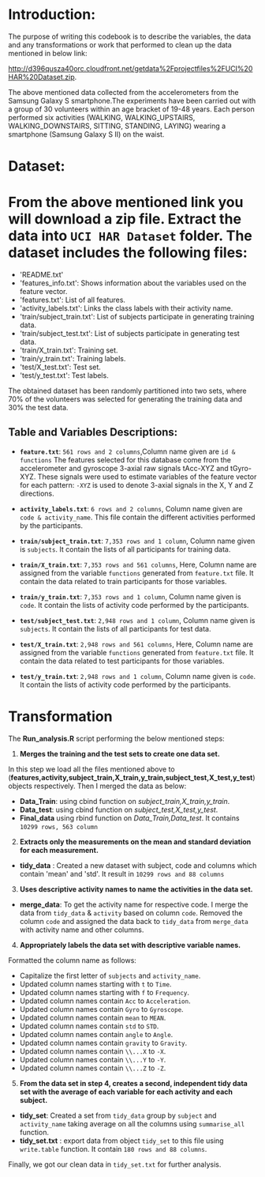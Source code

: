 # **Introduction**:

The purpose of writing this codebook is to describe the variables, the data and any transformations or work that performed to clean up the data mentioned in below link:

<http://d396qusza40orc.cloudfront.net/getdata%2Fprojectfiles%2FUCI%20HAR%20Dataset.zip>.

The above mentioned data collected from the accelerometers from the Samsung Galaxy S smartphone.The experiments have been carried out with a group of 30 volunteers within an age bracket of 19-48 years. Each person performed six activities (WALKING, WALKING_UPSTAIRS, WALKING_DOWNSTAIRS, SITTING, STANDING, LAYING) wearing a smartphone (Samsung Galaxy S II) on the waist. 

# **Dataset**:

From the above mentioned link you will download a zip file. Extract the data into `UCI HAR Dataset` folder.
The dataset includes the following files:
=========================================

* 'README.txt'
* 'features_info.txt': Shows information about the variables used on the feature vector.
* 'features.txt': List of all features.
* 'activity_labels.txt': Links the class labels with their activity name.
* 'train/subject_train.txt': List of subjects participate in generating training data.
* 'train/subject_test.txt': List of subjects participate in generating test data.
* 'train/X_train.txt': Training set.
* 'train/y_train.txt': Training labels.
* 'test/X_test.txt': Test set.
* 'test/y_test.txt': Test labels.

The obtained dataset has been randomly partitioned into two sets, where 70% of the volunteers was selected for generating the training data and 30% the test data.

## **Table and Variables Descriptions**:

*   **`feature.txt`**: `561 rows and 2 columns`,Column name given are `id & functions`
The features selected for this database come from the accelerometer and gyroscope 3-axial raw signals tAcc-XYZ and tGyro-XYZ. These signals were used to estimate variables of the feature vector for each pattern: `-XYZ` is used to denote 3-axial signals in the X, Y and Z directions.

*   **`activity_labels.txt`**: `6 rows and 2 columns`, Column name given are `code & activity_name`. This file contain the different activities performed by the participants.

*   **`train/subject_train.txt`**: `7,353 rows and 1 column`, Column name given is `subjects`. It contain the lists of all participants for training data.

*   **`train/X_train.txt`**: `7,353 rows and 561 columns`, Here, Column name are assigned from the variable `functions` generated from `feature.txt` file. It contain the data related to train participants for those variables.

*   **`train/y_train.txt`**: `7,353 rows and 1 column`, Column name given is `code`. It contain the lists of activity code performed by the participants.

*   **`test/subject_test.txt`**: `2,948 rows and 1 column`, Column name given is `subjects`. It contain the lists of all participants for test data.

*   **`test/X_train.txt`**: `2,948 rows and 561 columns`, Here, Column name are assigned from the variable `functions` generated from `feature.txt` file. It contain the data related to test participants for those variables.

*   **`test/y_train.txt`**: `2,948 rows and 1 column`, Column name given is `code`. It contain the lists of activity code performed by the participants.

# **Transformation**

The **Run_analysis.R** script performing the below mentioned steps:

1. **Merges the training and the test sets to create one data set.**

In this step we load all the files mentioned above to (**features,activity,subject_train,X_train,y_train,subject_test,X_test,y_test**) objects respectively.
Then I merged the data as below: 

  * **Data_Train**: using cbind function on *subject_train,X_train,y_train*.
  * **Data_test**:  using cbind function on *subject_test,X_test,y_test*.
  * **Final_data**  using rbind function on *Data_Train,Data_test*. It contains `10299 rows, 563 column`


2. **Extracts only the measurements on the mean and standard deviation for each measurement.**

  * **tidy_data** : Created a new dataset with subject, code and columns which contain 'mean' and 'std'.                      It result in `10299 rows and 88 columns`

3. **Uses descriptive activity names to name the activities in the data set.**
    
  * **merge_data**: To get the activity name for respective code. I merge the data from `tidy_data` &                         `activity` based on column `code`. Removed the column `code` and assigned the data                        back to `tidy_data` from `merge_data` with activity name and other columns.
  
4. **Appropriately labels the data set with descriptive variable names.**
    
  Formatted the column name as follows:
  
  *   Capitalize the first letter of `subjects` and `activity_name`.
  *   Updated column names starting with `t` to `Time`.
  *   Updated column names starting with `f` to `Frequency`.
  *   Updated column names contain `Acc` to `Acceleration`.
  *   Updated column names contain `Gyro` to `Gyroscope`.
  *   Updated column names contain `mean` to `MEAN`.
  *   Updated column names contain `std` to `STD`.
  *   Updated column names contain `angle` to `Angle`.
  *   Updated column names contain `gravity` to `Gravity`.
  *   Updated column names contain `\\...X` to `-X`.
  *   Updated column names contain `\\...Y` to `-Y`.
  *   Updated column names contain `\\...Z` to `-Z`.
  
5.  **From the data set in step 4, creates a second, independent tidy data set with the average of each         variable for each activity and each subject.**

  *   **tidy_set**: Created a set from `tidy_data` group by `subject` and `activity_name` taking average                      on all the columns using `summarise_all` function. 
  *   **tidy_set.txt** : export data from object `tidy_set` to this file using `write.table` function. It                          contain `180 rows and 88 columns`.

Finally, we got our clean data in `tidy_set.txt` for further analysis.
